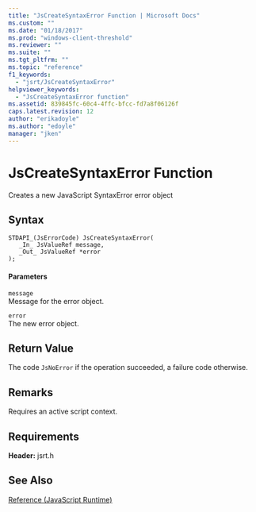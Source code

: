 ```yaml
---
title: "JsCreateSyntaxError Function | Microsoft Docs"
ms.custom: ""
ms.date: "01/18/2017"
ms.prod: "windows-client-threshold"
ms.reviewer: ""
ms.suite: ""
ms.tgt_pltfrm: ""
ms.topic: "reference"
f1_keywords: 
  - "jsrt/JsCreateSyntaxError"
helpviewer_keywords: 
  - "JsCreateSyntaxError function"
ms.assetid: 839845fc-60c4-4ffc-bfcc-fd7a8f06126f
caps.latest.revision: 12
author: "erikadoyle"
ms.author: "edoyle"
manager: "jken"
---
```

# JsCreateSyntaxError Function
Creates a new JavaScript SyntaxError error object  
  
## Syntax  
  
```  
STDAPI_(JsErrorCode) JsCreateSyntaxError(  
   _In_ JsValueRef message,  
   _Out_ JsValueRef *error  
);  
```  
  
#### Parameters  
 `message`  
 Message for the error object.  
  
 `error`  
 The new error object.  
  
## Return Value  
 The code `JsNoError` if the operation succeeded, a failure code otherwise.  
  
## Remarks  
 Requires an active script context.  
  
## Requirements  
 **Header:** jsrt.h  
  
## See Also  
 [Reference (JavaScript Runtime)](../chakra-hosting/reference-javascript-runtime.md)